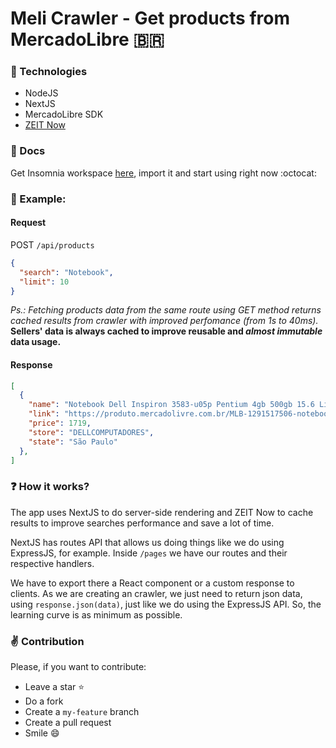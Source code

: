 # Meli Crawler - Get products from MercadoLibre :brazil:

### :rocket: Technologies

- NodeJS
- NextJS
- MercadoLibre SDK
- [ZEIT Now](https://zeit.co)

### :book: Docs

Get Insomnia workspace [here](https://raw.githubusercontent.com/developerdavi/meli-crawler/master/docs/Insomnia_2020-02-12.json), import it and start using right now :octocat:

### :eyes: Example:

#### Request

POST `/api/products` 
```json
{
  "search": "Notebook",
  "limit": 10
}
```

*Ps.: Fetching products data from the same route using GET method returns cached results from crawler with improved perfomance (from 1s to 40ms).*
**Sellers' data is always cached to improve reusable and *almost immutable* data usage.**

#### Response

```json
[
  {
    "name": "Notebook Dell Inspiron 3583-u05p Pentium 4gb 500gb 15.6 Linux",
    "link": "https://produto.mercadolivre.com.br/MLB-1291517506-notebook-dell-inspiron-3583-u05p-pentium-4gb-500gb-156-linux-_JM",
    "price": 1719,
    "store": "DELLCOMPUTADORES",
    "state": "São Paulo"
  },
]
```
### :question: How it works?

The app uses NextJS to do server-side rendering and ZEIT Now to cache results to improve searches performance and save a lot of time.

NextJS has routes API that allows us doing things like we do using ExpressJS, for example. Inside `/pages` we have our routes and their respective handlers. 

We have to export there a React component or a custom response to clients. As we are creating an crawler, we just need to return json data, using `response.json(data)`, just like we do using the ExpressJS API. So, the learning curve is as minimum as possible.

### :v: Contribution

Please, if you want to contribute:
- Leave a star :star:
- Do a fork
- Create a `my-feature` branch
- Create a pull request
- Smile :smile: 

